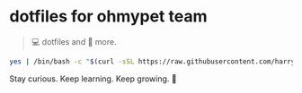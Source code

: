 # dotfiles for ohmypet team

> 💻 dotfiles and 🚀 more.

```sh
yes | /bin/bash -c "$(curl -sSL https://raw.githubusercontent.com/harrytran103/dotohmypet/main/install.sh)"
```

<!-- INSPIRATIONAL_QUOTE_START -->
Stay curious. Keep learning. Keep growing.
🐯
<!-- INSPIRATIONAL_QUOTE_END -->
